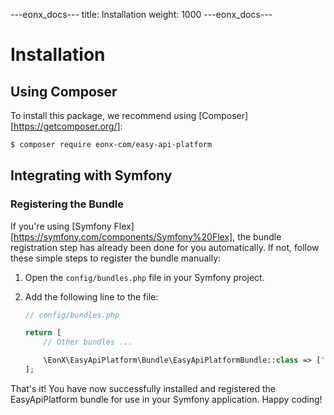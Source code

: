 ---eonx_docs---
title: Installation
weight: 1000
---eonx_docs---

# Installation

## Using Composer

To install this package, we recommend using [Composer][https://getcomposer.org/]:

```bash
$ composer require eonx-com/easy-api-platform
```

## Integrating with Symfony

### Registering the Bundle

If you're using [Symfony Flex][https://symfony.com/components/Symfony%20Flex], the bundle registration step has already been done for you automatically. If not, follow these simple steps to register the bundle manually:

1. Open the `config/bundles.php` file in your Symfony project.

2. Add the following line to the file:

   ```php
   // config/bundles.php

   return [
       // Other bundles ...

       \EonX\EasyApiPlatform\Bundle\EasyApiPlatformBundle::class => ['all' => true],
   ];
   ```

That's it! You have now successfully installed and registered the EasyApiPlatform bundle for use in your Symfony application. Happy coding!
